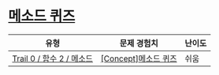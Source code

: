 # [메소드 퀴즈](https://www.codetree.ai/trails/complete/curated-cards/univ-method)

|유형|문제 경험치|난이도|
|---|---|---|
|[Trail 0 / 함수 2 / 메소드](https://www.codetree.ai/trail-info/univ-python-tutorial/)|[[Concept]메소드 퀴즈](https://www.codetree.ai/trails/complete/curated-cards/univ-method/)|쉬움|

